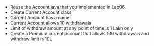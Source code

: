 * Reuse the Account.java that you implemented in Lab06.
* Create Current Account class
* Current Account has a name
* Current Account allows 10 withdrawals
* Limit of withdraw amount at any point of time is 1 Lakh only
* Create a Premium current account that allows 100 withdrawals and withdraw limit is 10L